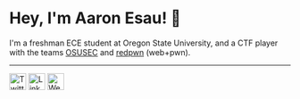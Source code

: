 # Hey, I'm Aaron Esau! 👋

I'm a freshman ECE student at Oregon State University, and a CTF player with the teams [OSUSEC](https://www.osusec.org/) and [redpwn](https://pwn.red/) (web+pwn).

------

<a href="https://twitter.com/arinerron"><img src="https://img.icons8.com/ios/2x/twitter--v3.png" width="30" alt="Twitter"></a> <a href="https://www.linkedin.com/in/aaron-esau/"><img src="https://img.icons8.com/ios/2x/linkedin.png" width="30" alt="LinkedIn"></a> <a href="https://aaronesau.com/"><img src="https://img.icons8.com/ios/2x/shrug-emoticon.png" width="30" alt="Website"></a>
